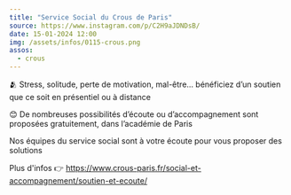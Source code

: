```yaml
---
title: "Service Social du Crous de Paris"
source: https://www.instagram.com/p/C2H9aJDNDsB/
date: 15-01-2024 12:00
img: /assets/infos/0115-crous.png
assos:
  - crous
---
```


🫂 Stress, solitude, perte de motivation, mal-être… bénéficiez d’un soutien que ce soit en présentiel ou à distance

😊 De nombreuses possibilités d’écoute ou d’accompagnement sont proposées gratuitement, dans l’académie de Paris

Nos équipes du service social sont à votre écoute pour vous proposer des solutions

Plus d'infos 👉 https://www.crous-paris.fr/social-et-accompagnement/soutien-et-ecoute/